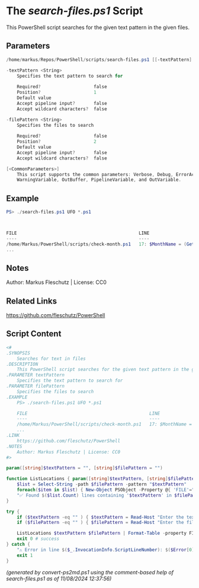 The *search-files.ps1* Script
===========================

This PowerShell script searches for the given text pattern in the given files.

Parameters
----------
```powershell
/home/markus/Repos/PowerShell/scripts/search-files.ps1 [[-textPattern] <String>] [[-filePattern] <String>] [<CommonParameters>]

-textPattern <String>
    Specifies the text pattern to search for
    
    Required?                    false
    Position?                    1
    Default value                
    Accept pipeline input?       false
    Accept wildcard characters?  false

-filePattern <String>
    Specifies the files to search
    
    Required?                    false
    Position?                    2
    Default value                
    Accept pipeline input?       false
    Accept wildcard characters?  false

[<CommonParameters>]
    This script supports the common parameters: Verbose, Debug, ErrorAction, ErrorVariable, WarningAction, 
    WarningVariable, OutBuffer, PipelineVariable, and OutVariable.
```

Example
-------
```powershell
PS> ./search-files.ps1 UFO *.ps1



FILE                                              LINE
----                                              ----
/home/Markus/PowerShell/scripts/check-month.ps1   17: $MonthName = (Get-Date -UFormat %B)
...

```

Notes
-----
Author: Markus Fleschutz | License: CC0

Related Links
-------------
https://github.com/fleschutz/PowerShell

Script Content
--------------
```powershell
<#
.SYNOPSIS
	Searches for text in files
.DESCRIPTION
	This PowerShell script searches for the given text pattern in the given files.
.PARAMETER textPattern
	Specifies the text pattern to search for
.PARAMETER filePattern
	Specifies the files to search 
.EXAMPLE
	PS> ./search-files.ps1 UFO *.ps1

	FILE                                              LINE
	----                                              ----
	/home/Markus/PowerShell/scripts/check-month.ps1   17: $MonthName = (Get-Date -UFormat %B)
	...
.LINK
	https://github.com/fleschutz/PowerShell
.NOTES
	Author: Markus Fleschutz | License: CC0
#>

param([string]$textPattern = "", [string]$filePattern = "")

function ListLocations { param([string]$textPattern, [string]$filePattern)
	$list = Select-String -path $filePattern -pattern "$textPattern" 
	foreach($item in $list) { New-Object PSObject -Property @{ 'FILE'="$($item.Path)"; 'LINE'="$($item.LineNumber):$($item.Line)" }	}
	"✅ Found $($list.Count) lines containing '$textPattern' in $filePattern."
}

try {
	if ($textPattern -eq "" ) { $textPattern = Read-Host "Enter the text pattern, e.g. 'UFO'" }
	if ($filePattern -eq "" ) { $filePattern = Read-Host "Enter the file pattern, e.g. '*.ps1'" }

	ListLocations $textPattern $filePattern | Format-Table -property FILE,LINE -autoSize
	exit 0 # success
} catch {
	"⚠️ Error in line $($_.InvocationInfo.ScriptLineNumber): $($Error[0])"
	exit 1
}
```

*(generated by convert-ps2md.ps1 using the comment-based help of search-files.ps1 as of 11/08/2024 12:37:56)*
